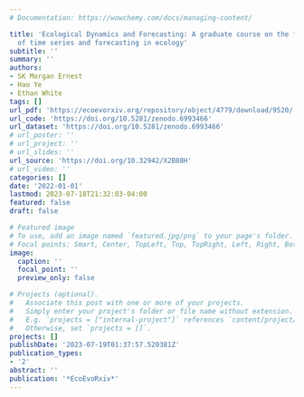 ```yaml
---
# Documentation: https://wowchemy.com/docs/managing-content/

title: 'Ecological Dynamics and Forecasting: A graduate course on the fundamentals
  of time series and forecasting in ecology'
subtitle: ''
summary: ''
authors:
- SK Morgan Ernest
- Hao Ye
- Ethan White
tags: []
url_pdf: 'https://ecoevorxiv.org/repository/object/4779/download/9520/'
url_code: 'https://doi.org/10.5281/zenodo.6993466'
url_dataset: 'https://doi.org/10.5281/zenodo.6993466'
# url_poster: ''
# url_project: ''
# url_slides: ''
url_source: 'https://doi.org/10.32942/X2B88H'
# url_video: ''
categories: []
date: '2022-01-01'
lastmod: 2023-07-18T21:32:03-04:00
featured: false
draft: false

# Featured image
# To use, add an image named `featured.jpg/png` to your page's folder.
# Focal points: Smart, Center, TopLeft, Top, TopRight, Left, Right, BottomLeft, Bottom, BottomRight.
image:
  caption: ''
  focal_point: ''
  preview_only: false

# Projects (optional).
#   Associate this post with one or more of your projects.
#   Simply enter your project's folder or file name without extension.
#   E.g. `projects = ["internal-project"]` references `content/project/deep-learning/index.md`.
#   Otherwise, set `projects = []`.
projects: []
publishDate: '2023-07-19T01:37:57.520381Z'
publication_types:
- '2'
abstract: ''
publication: '*EcoEvoRxiv*'
---
```

